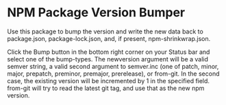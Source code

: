 # NPM Package Version Bumper

Use this package to bump the version and write the new data back to package.json, package-lock.json, and, if present, npm-shrinkwrap.json.

Click the Bump button in the bottom right corner on your Status bar and select one of the bump-types. The newversion argument will be a valid semver string, a valid second argument to semver.inc (one of patch, minor, major, prepatch, preminor, premajor, prerelease), or from-git. In the second case, the existing version will be incremented by 1 in the specified field. from-git will try to read the latest git tag, and use that as the new npm version.

